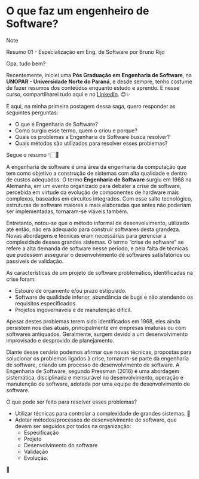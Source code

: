 # O que faz um engenheiro de Software?
> [!NOTE]
> Resumo 01 - Especialização em Eng. de Software por Bruno Rijo

Opa, tudo bem? 

Recentemente, iniciei uma **Pós Graduação em Engenharia de Software**, na **UNOPAR - Universidade Norte do Paraná**, e desde sempre, 
tenho costume de fazer resumos dos conteúdos enquanto estudo e aprendo. E nesse curso, compartilharei tudo aqui e no [LinkedIn](https://www.linkedin.com/in/brunorijo/). 😊✨

E aqui, na minha primeira postagem dessa saga, quero responder as seguintes perguntas:
- O que é Engenharia de Software?
- Como surgiu esse termo, quem o criou e porque?
- Quais os problemas a Engenharia de Software busca resolver?
- Quais métodos são utilizados para resolver esses problemas?

Segue o resumo 👇🏻🌟

 A engenharia de software é uma área da engenharia da computação que tem como objetivo a construção de sistemas com alta qualidade e dentro de custos adequados. 
 O termo **Engenharia de Software** surgiu em 1968 na Alemanha, em um evento organizado para debater a crise de software, percebida em virtude da evolução de componentes
 de hardware mais complexos, baseados em circuitos integrados. Com esse salto tecnológico, estruturas de software maiores e mais elaboradas que antes não poderiam ser 
 implementadas, tornaram-se viáveis também.
 
 Entretanto, notou-se que o método informal de desenvolvimento, utilizado até então, não era adequado para construir softwares desta grandeza. 
 Novas abordagens e técnicas eram necessárias para gerenciar a complexidade desses grandes sistemas. O termo “crise de software” se refere a alta demanda de software nesse período, 
 e pela falta de técnicas que pudessem assegurar o desenvolvimento de softwares satisfatórios ou passíveis de validação. 

As características de um projeto de software problemático, identificadas na crise foram:
- Estouro de orçamento e/ou prazo estipulado.
- Software de qualidade inferior, abundância de bugs e não atendendo os requisitos especificados.
- Projetos ingovernáveis e de manutenção difícil.
 
Apesar destes problemas terem sido identificados em 1968, eles ainda persistem nos dias atuais, principalmente em empresas imaturas ou com softwares antiquados. 
Geralmente, surgem devido a um desenvolvimento improvisado e desprovido de planejamento.

 Diante desse cenário podemos afirmar que novas técnicas, propostas para solucionar os problemas ligados à crise, tornaram-se parte da engenharia de software, 
 criando um processo de desenvolvimento de software.
 A Engenharia de Software, segundo Pressman (2016) é uma abordagem sistemática, disciplinada e mensurável no desenvolvimento, operação e manutenção de software, adotada por uma equipe de desenvolvimento de software.

O que pode ser feito para resolver esses problemas?
- Utilizar técnicas para controlar a complexidade de grandes sistemas. 🔄
- Adotar métodos/processos de desenvolvimento de software, que devem ser seguidos por todos na organização:
  - Especificação
   - Projeto
   - Desenvolvimento do software
   - Validação
   - Evolução.

🚀
